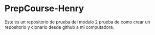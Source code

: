 # PrepCourse-Henry
Este es un repositorio de prueba del modulo  2
prueba de como crear un repositorio y clonarlo desde github a mi computadora.